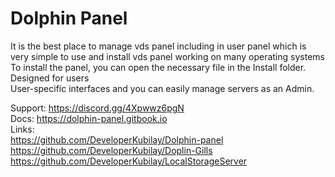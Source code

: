 # Dolphin Panel
It is the best place to manage vds panel including in user panel which is very simple to use and install vds panel working on many operating systems<br>
To install the panel, you can open the necessary file in the Install folder.<br>
Designed for users<br>
User-specific interfaces and you can easily manage servers as an Admin.<br>

Support: https://discord.gg/4Xpwwz6pgN<br>
Docs: https://dolphin-panel.gitbook.io <br>
Links:<br>
https://github.com/DeveloperKubilay/Dolphin-panel <br>
https://github.com/DeveloperKubilay/Doplin-Gills <br>
https://github.com/DeveloperKubilay/LocalStorageServer <br>
